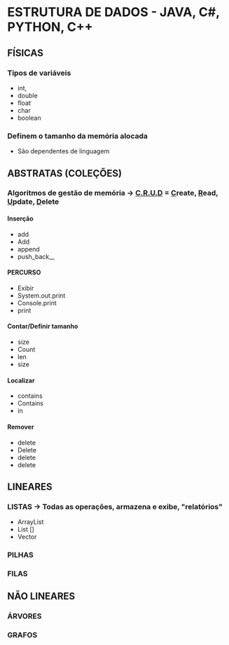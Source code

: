 # ESTRUTURA DE DADOS - JAVA, C#, PYTHON, C++

## FÍSICAS
### Tipos de variáveis
  * int,
  * double
  * float
  * char
  * boolean
### Definem o tamanho da memória alocada
  * São dependentes de linguagem

## ABSTRATAS (COLEÇÕES)
  ### Algoritmos de gestão de memória → <ins>**C.R.U.D**</ins> = <ins>**C**</ins>reate, <ins>**R**</ins>ead, <ins>**U**</ins>pdate, <ins>**D**</ins>elete
  #### Inserção
  * add
  * Add
  * append
  * push_back__
    
  #### PERCURSO
  * Exibir
  * System.out.print
  * Console.print
  * print
    
  #### Contar/Definir tamanho
  * size
  * Count
  * len
  * size
    
  #### Localizar
  * contains
  * Contains
  * in
    
  #### Remover
  * delete
  * Delete
  * delete
  * delete

## LINEARES
 ### LISTAS → Todas as operações, armazena e exibe, "relatórios"
  * ArrayList
  * List []
  * Vector
   
 ### PILHAS
 ### FILAS

## NÃO LINEARES
 ### ÁRVORES
 ### GRAFOS
